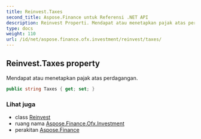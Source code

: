 ```yaml
---
title: Reinvest.Taxes
second_title: Aspose.Finance untuk Referensi .NET API
description: Reinvest Properti. Mendapat atau menetapkan pajak atas perdagangan.
type: docs
weight: 110
url: /id/net/aspose.finance.ofx.investment/reinvest/taxes/
---
```

## Reinvest.Taxes property

Mendapat atau menetapkan pajak atas perdagangan.

```csharp
public string Taxes { get; set; }
```

### Lihat juga

* class [Reinvest](../)
* ruang nama [Aspose.Finance.Ofx.Investment](../../reinvest/)
* perakitan [Aspose.Finance](../../../)


